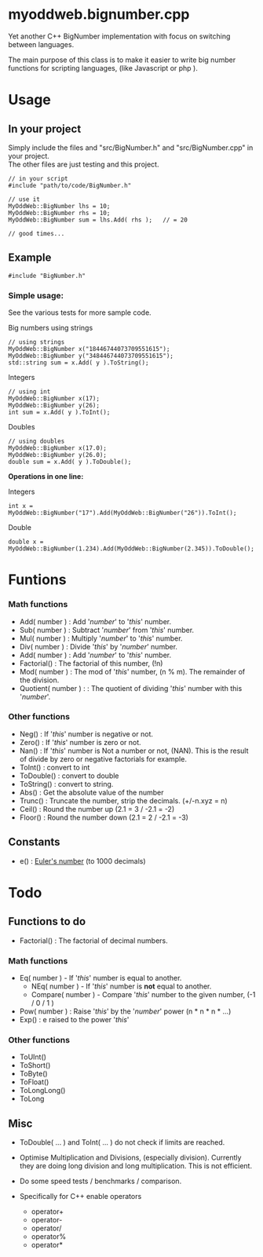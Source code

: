 # myoddweb.bignumber.cpp #
Yet another C++ BigNumber implementation with focus on switching between languages.

The main purpose of this class is to make it easier to write big number functions for scripting languages, (like Javascript or php ).

# Usage #
## In your project ##

Simply include the files and "src/BigNumber.h" and "src/BigNumber.cpp" in your project.    
The other files are just testing and this project.

    // in your script
    #include "path/to/code/BigNumber.h"
   
    // use it
    MyOddWeb::BigNumber lhs = 10;
    MyOddWeb::BigNumber rhs = 10;
	MyOddWeb::BigNumber sum = lhs.Add( rhs );	// = 20

    // good times...

## Example ##

    #include "BigNumber.h"

### Simple usage: ###

See the various tests for more sample code.

Big numbers using strings

    // using strings
    MyOddWeb::BigNumber x("18446744073709551615");
    MyOddWeb::BigNumber y("348446744073709551615");
    std::string sum = x.Add( y ).ToString();

Integers

    // using int
    MyOddWeb::BigNumber x(17);
    MyOddWeb::BigNumber y(26);
    int sum = x.Add( y ).ToInt();

Doubles

    // using doubles
    MyOddWeb::BigNumber x(17.0);
    MyOddWeb::BigNumber y(26.0);
    double sum = x.Add( y ).ToDouble();

**Operations in one line:**

Integers

    int x = MyOddWeb::BigNumber("17").Add(MyOddWeb::BigNumber("26")).ToInt();

Double

    double x = MyOddWeb::BigNumber(1.234).Add(MyOddWeb::BigNumber(2.345)).ToDouble();

# Funtions #
### Math functions ###
- Add( number ) : Add '*number*' to '*this*' number.
- Sub( number ) : Subtract '*number*' from '*this*' number.
- Mul( number ) : Multiply '*number*' to '*this*' number.
- Div( number ) : Divide '*this*' by '*number*' number.
- Add( number ) : Add '*number*' to '*this*' number.
- Factorial() : The factorial of this number, (!n)
- Mod( number ) : The mod of '*this*' number, (n % m). The remainder of the division. 
- Quotient( number ) : : The quotient of dividing '*this*' number with this '*number*'.

### Other functions ###
- Neg() : If '*this*' number is negative or not.
- Zero() : If '*this*' number is zero or not.
- Nan() : If '*this*' number is Not a number or not, (NAN). This is the result of divide by zero or negative factorials for example.
- ToInt() : convert to int
- ToDouble() : convert to double
- ToString() : convert to string.
- Abs() : Get the absolute value of the number
- Trunc() : Truncate the number, strip the decimals. (+/-n.xyz = n)
- Ceil() : Round the number up (2.1 = 3 / -2.1 = -2)
- Floor() : Round the number down (2.1 = 2 / -2.1 = -3)

## Constants ##
- e() : [Euler's number](https://en.wikipedia.org/wiki/E_%28mathematical_constant%29) (to 1000 decimals) 

# Todo #

## Functions to do ##
- Factorial() : The factorial of decimal numbers.

### Math functions ###
- Eq( number ) - If '*this*' number is equal to another.
	- NEq( number ) - If '*this*' number is **not** equal to another.
	- Compare( number ) - Compare '*this*' number to the given number, (-1 / 0 / 1 )
- Pow( number ) : Raise '*this*' by the '*number*' power (n * n * n * ...)
- Exp() : e raised to the power '*this*'

### Other functions ###
- ToUInt()
- ToShort()
- ToByte()
- ToFloat()
- ToLongLong()
- ToLong

## Misc ##

- ToDouble( ... ) and ToInt( ... ) do not check if limits are reached.
- Optimise Multiplication and Divisions, (especially division). Currently they are doing long division and long multiplication. This is not efficient.
- Do some speed tests / benchmarks / comparison.

- Specifically for C++ enable operators
	- operator+
	- operator-
	- operator/
	- operator%
	- operator*

